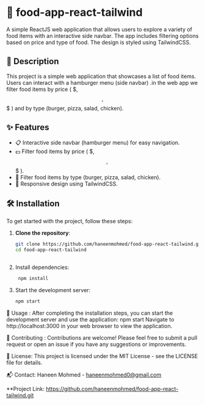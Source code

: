 # 🍔 food-app-react-tailwind

A simple ReactJS web application that allows users to explore a variety of food items with an interactive side navbar. The app includes filtering options based on price and type of food. The design is styled using TailwindCSS.

## 📖 Description

This project is a simple web application that showcases a list of food items. Users can interact with a hamburger menu (side navbar) .in the web app we filter food items by price ( $, $$, $$$ ) and by type (burger, pizza, salad, chicken).

## ✨ Features

- 📋 Interactive side navbar (hamburger menu) for easy navigation.
- 💵 Filter food items by price ( $, $$, $$$ ).
- 🍔 Filter food items by type (burger, pizza, salad, chicken).
- 📱 Responsive design using TailwindCSS.

## 🛠️ Installation

To get started with the project, follow these steps:

1. **Clone the repository**:

   ```bash
   git clone https://github.com/haneenmohmed/food-app-react-tailwind.git
   cd food-app-react-tailwind
     
2. Install dependencies:
   ```bash
    npm install

3. Start the development server:
   ```bash
   npm start

   
🚀 Usage :
    After completing the installation steps, you can start the development server and use the application:
    npm start
    Navigate to http://localhost:3000 in your web browser to view the application.

🤝 Contributing :
    Contributions are welcome! Please feel free to submit a pull request or open an issue if you have any suggestions or improvements.

📜 License:
    This project is licensed under the MIT License - see the LICENSE file for details.

📬 Contact:
    Haneen Mohmed - haneenmohmed0@gmail.com
   
**Project Link: https://github.com/haneenmohmed/food-app-react-tailwind.git
